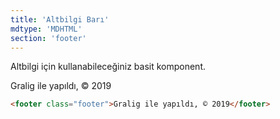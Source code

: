 ```yaml
---
title: 'Altbilgi Barı'
mdtype: 'MDHTML'
section: 'footer'
---
```


Altbilgi için kullanabileceğiniz basit komponent.

<div class="gra-s-wrapper">
  <footer class="footer">
    Gralig ile yapıldı, © 2019
  </footer>
</div>

```html
<footer class="footer">Gralig ile yapıldı, © 2019</footer>
```